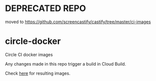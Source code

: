# DEPRECATED REPO

moved to https://github.com/screencastify/castify/tree/master/ci-images


# circle-docker
Circle CI docker images

Any changes made in this repo trigger a build in Cloud Build.

Check [here](https://console.cloud.google.com/cloud-build/builds?organizationId=376744870336&project=screencastify-public-registry) for resulting images.
